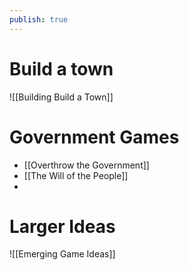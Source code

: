 ```yaml
---
publish: true
---
```



# Build a town
![[Building Build a Town]]

# Government Games
- [[Overthrow the Government]]
- [[The Will of the People]]
- 

# Larger Ideas
![[Emerging Game Ideas]]